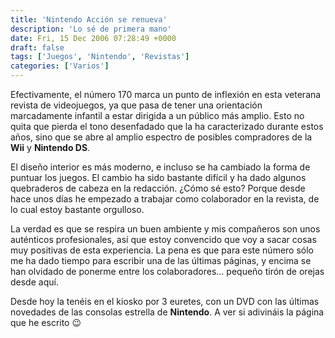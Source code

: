 ```yaml
---
title: 'Nintendo Acción se renueva'
description: 'Lo sé de primera mano'
date: Fri, 15 Dec 2006 07:28:49 +0000
draft: false
tags: ['Juegos', 'Nintendo', 'Revistas']
categories: ['Varios']
---
```


Efectivamente, el número 170 marca un punto de inflexión en esta veterana revista de videojuegos, ya que pasa de tener una orientación marcadamente infantil a estar dirigida a un público más amplio. Esto no quita que pierda el tono desenfadado que la ha caracterizado durante estos años, sino que se abre al amplio espectro de posibles compradores de la **Wii** y **Nintendo DS**.

El diseño interior es más moderno, e incluso se ha cambiado la forma de puntuar los juegos. El cambio ha sido bastante difícil y ha dado algunos quebraderos de cabeza en la redacción. ¿Cómo sé esto? Porque desde hace unos días he empezado a trabajar como colaborador en la revista, de lo cual estoy bastante orgulloso.

La verdad es que se respira un buen ambiente y mis compañeros son unos auténticos profesionales, así que estoy convencido que voy a sacar cosas muy positivas de esta experiencia. La pena es que para este número sólo me ha dado tiempo para escribir una de las últimas páginas, y encima se han olvidado de ponerme entre los colaboradores... pequeño tirón de orejas desde aquí.

Desde hoy la tenéis en el kiosko por 3 euretes, con un DVD con las últimas novedades de las consolas estrella de **Nintendo**. A ver si adivináis la página que he escrito :wink: